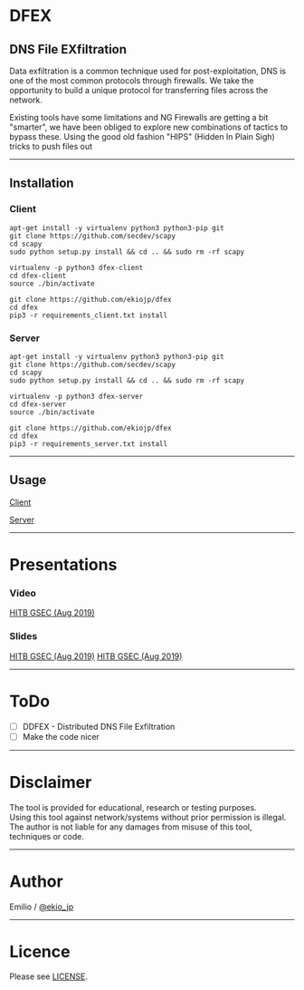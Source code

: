 # DFEX

## DNS File EXfiltration

Data exfiltration is a common technique used for post-exploitation, DNS is one of the most common protocols through firewalls.
We take the opportunity to build a unique protocol for transferring files across the network.

Existing tools have some limitations and NG Firewalls are getting a bit "smarter", we have been obliged to explore new combinations of tactics to bypass these.
Using the good old fashion "HIPS" (Hidden In Plain Sigh) tricks to push files out

----

## Installation

### Client
```
apt-get install -y virtualenv python3 python3-pip git
git clone https://github.com/secdev/scapy
cd scapy
sudo python setup.py install && cd .. && sudo rm -rf scapy
```

```
virtualenv -p python3 dfex-client
cd dfex-client
source ./bin/activate
```

```
git clone https://github.com/ekiojp/dfex
cd dfex
pip3 -r requirements_client.txt install
```

### Server
```
apt-get install -y virtualenv python3 python3-pip git
git clone https://github.com/secdev/scapy
cd scapy
sudo python setup.py install && cd .. && sudo rm -rf scapy
```

```
virtualenv -p python3 dfex-server
cd dfex-server
source ./bin/activate
```

```
git clone https://github.com/ekiojp/dfex
cd dfex
pip3 -r requirements_server.txt install
```

----

## Usage

[Client](https://github.com/ekiojp/dfex/wiki/DFEX-Client)

[Server](https://github.com/ekiojp/dfex/wiki/DFEX-Server)

----

# Presentations

### Video
[HITB GSEC (Aug 2019)](https://youtu.be/tm2dyKGVNko?t=7493)
### Slides
[HITB GSEC (Aug 2019)](https://speakerdeck.com/ekio_jp/dfex-dns-file-exfiltration)
[HITB GSEC (Aug 2019)](https://gsec.hitb.org/materials/sg2019/D2%20COMMSEC%20-%20DFEX%20%e2%80%93%20DNS%20File%20EXfiltration%20-%20Emilio%20Couto.pdf)

----

# ToDo

- [ ] DDFEX - Distributed DNS File Exfiltration
- [ ] Make the code nicer

----

# Disclaimer

The tool is provided for educational, research or testing purposes.<br>
Using this tool against network/systems without prior permission is illegal.<br>
The author is not liable for any damages from misuse of this tool, techniques or code.

----

# Author

Emilio / [@ekio_jp](https://twitter.com/ekio_jp)

----

# Licence

Please see [LICENSE](https://github.com/ekiojp/dfex/blob/master/LICENSE).
